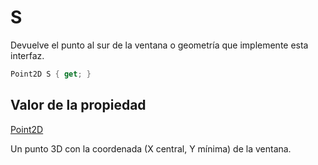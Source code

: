 # S

Devuelve el punto al sur de la ventana o geometría que implemente esta interfaz.

```csharp
Point2D S { get; }
```

## Valor de la propiedad

[Point2D](https://github.com/digi21/docs/tree/bc01fbb8f283bc40e48776a9f72a3e40db73b2a0/digi3d-net/programacion/.net/referencia/digi21.diging/digi21.math/Point2D.md)

Un punto 3D con la coordenada \(X central, Y mínima\) de la ventana.

